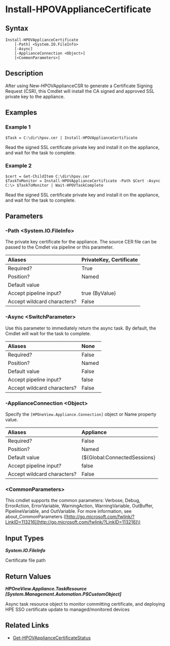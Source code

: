 ﻿---
description: Install signed private key.
---

# Install-HPOVApplianceCertificate

## Syntax

```text
Install-HPOVApplianceCertificate
    [-Path] <System.IO.FileInfo>
    [-Async]
    [-ApplianceConnection <Object>]
    [<CommonParameters>]
```

## Description

After using New-HPOVApplianceCSR to generate a Certificate Signing Request (CSR), this Cmdlet will install the CA signed and approved SSL private key to the appliance.

## Examples

###  Example 1 

```text
$Task = C:\dir\hpov.cer | Install-HPOVApplianceCertificate
```

Read the signed SSL certificate private key and install it on the appliance, and wait for the task to complete.

###  Example 2 

```text
$cert = Get-ChildItem C:\dir\hpov.cer 
$TaskToMonitor = Install-HPOVApplianceCertificate -Path $Cert -Async
C:\> $TaskToMonitor | Wait-HPOVTaskComplete
```

Read the signed SSL certificate private key and install it on the appliance, and wait for the task to complete.

## Parameters

### -Path &lt;System.IO.FileInfo&gt;

The private key certificate for the appliance. The source CER file can be passed to the Cmdlet via pipeline or this parameter.

| Aliases | PrivateKey, Certificate |
| :--- | :--- |
| Required? | True |
| Position? | Named |
| Default value |  |
| Accept pipeline input? | true (ByValue) |
| Accept wildcard characters? | False |

### -Async &lt;SwitchParameter&gt;

Use this parameter to immediately return the async task.  By default, the Cmdlet will wait for the task to complete.

| Aliases | None |
| :--- | :--- |
| Required? | False |
| Position? | Named |
| Default value | False |
| Accept pipeline input? | false |
| Accept wildcard characters? | False |

### -ApplianceConnection &lt;Object&gt;

Specify the `[HPOneView.Appliance.Connection]` object or Name property value.

| Aliases | Appliance |
| :--- | :--- |
| Required? | False |
| Position? | Named |
| Default value | (${Global:ConnectedSessions} | ? Default) |
| Accept pipeline input? | false |
| Accept wildcard characters? | False |

### &lt;CommonParameters&gt;

This cmdlet supports the common parameters: Verbose, Debug, ErrorAction, ErrorVariable, WarningAction, WarningVariable, OutBuffer, PipelineVariable, and OutVariable. For more information, see about\_CommonParameters \([http://go.microsoft.com/fwlink/?LinkID=113216](http://go.microsoft.com/fwlink/?LinkID=113216)\)

## Input Types

_**System.IO.FileInfo**_

Certificate file path

## Return Values

_**HPOneView.Appliance.TaskResource [System.Management.Automation.PSCustomObject]**_

Async task resource object to monitor committing certificate, and deploying HPE SSO certificate update to managed/monitored devices

## Related Links

* [Get-HPOVApplianceCertificateStatus](get-hpovappliancecertificatestatus.md)
